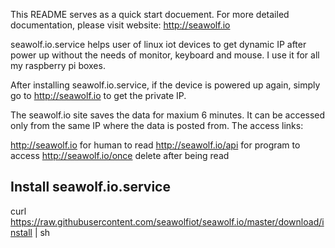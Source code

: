 This README serves as a quick start docuement. For more detailed documentation, please visit website: http://seawolf.io

seawolf.io.service helps user of linux iot devices to get dynamic IP after power up without the needs of monitor, keyboard and mouse. I use it for all my raspberry pi boxes.

After installing seawolf.io.service, if the device is powered up again, simply go to http://seawolf.io to get the private IP.

The seawolf.io site saves the data for maxium 6 minutes. It can be accessed only from the same IP where the data is posted from. The access links:

  http://seawolf.io       for human to read
  http://seawolf.io/api   for program to access
  http://seawolf.io/once  delete after being read

Install seawolf.io.service
--------------------------

curl https://raw.githubusercontent.com/seawolfiot/seawolf.io/master/download/install | sh
